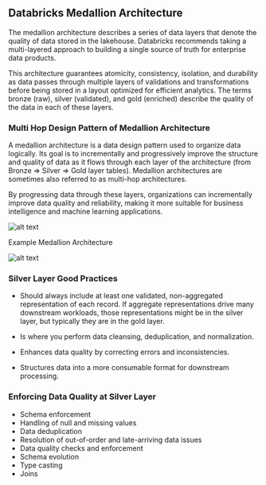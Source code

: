 ## Databricks Medallion Architecture

The medallion architecture describes a series of data layers that denote the quality of data stored in the lakehouse. Databricks recommends taking a multi-layered approach to building a single source of truth for enterprise data products.

This architecture guarantees atomicity, consistency, isolation, and durability as data passes through multiple layers of validations and transformations before being stored in a layout optimized for efficient analytics. The terms bronze (raw), silver (validated), and gold (enriched) describe the quality of the data in each of these layers.

### Multi Hop Design Pattern of Medallion Architecture

A medallion architecture is a data design pattern used to organize data logically. Its goal is to incrementally and progressively improve the structure and quality of data as it flows through each layer of the architecture (from Bronze ⇒ Silver ⇒ Gold layer tables). Medallion architectures are sometimes also referred to as multi-hop architectures.

By progressing data through these layers, organizations can incrementally improve data quality and reliability, making it more suitable for business intelligence and machine learning applications.

![alt text](https://snipboard.io/YKepZh.jpg)

Example Medallion Architecture

![alt text](https://snipboard.io/URFJqw.jpg)

### Silver Layer Good Practices

- Should always include at least one validated, non-aggregated representation of each record. If aggregate representations drive many downstream workloads, those representations might be in the silver layer, but typically they are in the gold layer.

- Is where you perform data cleansing, deduplication, and normalization.

- Enhances data quality by correcting errors and inconsistencies.

- Structures data into a more consumable format for downstream processing.

### Enforcing Data Quality at Silver Layer

- Schema enforcement
- Handling of null and missing values
- Data deduplication
- Resolution of out-of-order and late-arriving data issues
- Data quality checks and enforcement
- Schema evolution
- Type casting
- Joins

